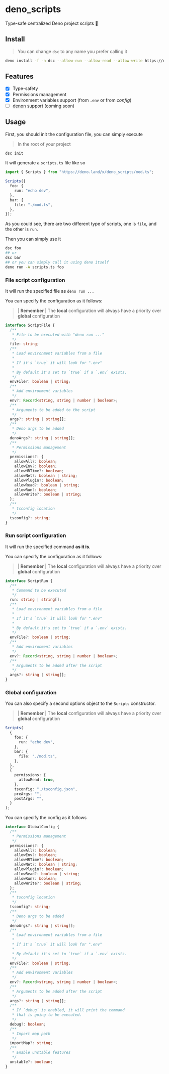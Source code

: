 # deno_scripts

Type-safe centralized Deno project scripts 🦕

## Install

> You can change `dsc` to any name you prefer calling it

```sh
deno install -f -n dsc --allow-run --allow-read --allow-write https://deno.land/x/deno_scripts/cli.ts
```

## Features

- [x] Type-safety
- [x] Permissions management
- [x] Environment variables support (from `.env` or from _config_)
- [ ] [denon](https://github.com/eliassjogreen/denon) support (coming soon)

## Usage

First, you should init the configuration file, you can simply execute

> In the root of your project

```sh
dsc init
```

It will generate a `scripts.ts` file like so

```ts
import { Scripts } from "https://deno.land/x/deno_scripts/mod.ts";

Scripts({
  foo: {
    run: "echo dev",
  },
  bar: {
    file: "./mod.ts",
  },
});
```

As you could see, there are two different type of scripts, one is `file`, and the other is `run`.

Then you can simply use it

```sh
dsc foo
## or
dsc bar
## or you can simply call it using deno itself
deno run -A scripts.ts foo
```

### File script configuration

It will run the specified file as `deno run ...`

You can specify the configuration as it follows:

> | **Remember** | The **local** configuration will always have a priority over **global** configuration

```ts
interface ScriptFile {
  /**
   * File to be executed with "deno run ..."
   */
  file: string;
  /**
   * Load environment variables from a file
   *
   * If it's `true` it will look for ".env"
   *
   * By default it's set to `true` if a `.env` exists.
   */
  envFile?: boolean | string;
  /**
   * Add environment variables
   */
  env?: Record<string, string | number | boolean>;
  /**
   * Arguments to be added to the script
   */
  args?: string | string[];
  /**
   * Deno args to be added
   */
  denoArgs?: string | string[];
  /**
   * Permissions management
   */
  permissions?: {
    allowAll?: boolean;
    allowEnv?: boolean;
    allowHRTime?: boolean;
    allowNet?: boolean | string;
    allowPlugin?: boolean;
    allowRead?: boolean | string;
    allowRun?: boolean;
    allowWrite?: boolean | string;
  };
  /**
   * tsconfig location
   */
  tsconfig?: string;
}
```

### Run script configuration

It will run the specified command **as it is**.

You can specify the configuration as it follows:

> | **Remember** | The **local** configuration will always have a priority over **global** configuration

```ts
interface ScriptRun {
  /**
   * Command to be executed
   */
  run: string | string[];
  /**
   * Load environment variables from a file
   *
   * If it's `true` it will look for ".env"
   *
   * By default it's set to `true` if a `.env` exists.
   */
  envFile?: boolean | string;
  /**
   * Add environment variables
   */
  env?: Record<string, string | number | boolean>;
  /**
   * Arguments to be added after the script
   */
  args?: string | string[];
}
```

### Global configuration

You can also specify a second options object to the `Scripts` constructor.

> | **Remember** | The **local** configuration will always have a priority over **global** configuration

```ts
Scripts(
  {
    foo: {
      run: "echo dev",
    },
    bar: {
      file: "./mod.ts",
    },
  },
  {
    permissions: {
      allowRead: true,
    },
    tsconfig: "./tsconfig.json",
    preArgs: "",
    postArgs: "",
  }
);
```

You can specify the config as it follows

```ts
interface GlobalConfig {
  /**
   * Permissions management
   */
  permissions?: {
    allowAll?: boolean;
    allowEnv?: boolean;
    allowHRTime?: boolean;
    allowNet?: boolean | string;
    allowPlugin?: boolean;
    allowRead?: boolean | string;
    allowRun?: boolean;
    allowWrite?: boolean | string;
  };
  /**
   * tsconfig location
   */
  tsconfig?: string;
  /**
   * Deno args to be added
   */
  denoArgs?: string | string[];
  /**
   * Load environment variables from a file
   *
   * If it's `true` it will look for ".env"
   *
   * By default it's set to `true` if a `.env` exists.
   */
  envFile?: boolean | string;
  /**
   * Add environment variables
   */
  env?: Record<string, string | number | boolean>;
  /**
   * Arguments to be added after the script
   */
  args?: string | string[];
  /**
   * If `debug` is enabled, it will print the command
   * that is going to be executed.
   */
  debug?: boolean;
  /**
   * Import map path
   */
  importMap?: string;
  /**
   * Enable unstable features
   */
  unstable?: boolean;
}
```
